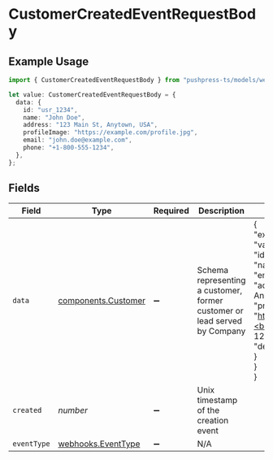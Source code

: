 # CustomerCreatedEventRequestBody

## Example Usage

```typescript
import { CustomerCreatedEventRequestBody } from "pushpress-ts/models/webhooks";

let value: CustomerCreatedEventRequestBody = {
  data: {
    id: "usr_1234",
    name: "John Doe",
    address: "123 Main St, Anytown, USA",
    profileImage: "https://example.com/profile.jpg",
    email: "john.doe@example.com",
    phone: "+1-800-555-1234",
  },
};
```

## Fields

| Field                                                                                                                                                                                                                                                       | Type                                                                                                                                                                                                                                                        | Required                                                                                                                                                                                                                                                    | Description                                                                                                                                                                                                                                                 | Example                                                                                                                                                                                                                                                     |
| ----------------------------------------------------------------------------------------------------------------------------------------------------------------------------------------------------------------------------------------------------------- | ----------------------------------------------------------------------------------------------------------------------------------------------------------------------------------------------------------------------------------------------------------- | ----------------------------------------------------------------------------------------------------------------------------------------------------------------------------------------------------------------------------------------------------------- | ----------------------------------------------------------------------------------------------------------------------------------------------------------------------------------------------------------------------------------------------------------- | ----------------------------------------------------------------------------------------------------------------------------------------------------------------------------------------------------------------------------------------------------------- |
| `data`                                                                                                                                                                                                                                                      | [components.Customer](../../models/components/customer.md)                                                                                                                                                                                                  | :heavy_minus_sign:                                                                                                                                                                                                                                          | Schema representing a customer, former customer or lead served by Company                                                                                                                                                                                   | {<br/>"exampleResponse": {<br/>"value": {<br/>"id": "usr_1234",<br/>"name": "John Doe",<br/>"email": "john@doe.com",<br/>"address": "123 Main St, Anytown, USA",<br/>"profileImage": "https://example.com/profile.jpg",<br/>"phone": "+1-800-555-1234",<br/>"deviceToken": "abc123xyz456"<br/>}<br/>}<br/>} |
| `created`                                                                                                                                                                                                                                                   | *number*                                                                                                                                                                                                                                                    | :heavy_minus_sign:                                                                                                                                                                                                                                          | Unix timestamp of the creation event                                                                                                                                                                                                                        |                                                                                                                                                                                                                                                             |
| `eventType`                                                                                                                                                                                                                                                 | [webhooks.EventType](../../models/webhooks/eventtype.md)                                                                                                                                                                                                    | :heavy_minus_sign:                                                                                                                                                                                                                                          | N/A                                                                                                                                                                                                                                                         |                                                                                                                                                                                                                                                             |